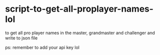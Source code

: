 # script-to-get-all-proplayer-names-lol
to get all pro player names in the master, grandmaster and challenger and write to json file

ps: remember to add your api key lol
